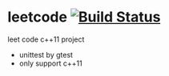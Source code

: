 # leetcode [![Build Status](https://www.travis-ci.org/chenchuanyin/leetcode.svg?branch=master)](https://www.travis-ci.org/chenchuanyin/leetcode)
leet code c++11 project
  * unittest by gtest
  * only support c++11
